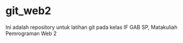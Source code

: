 # git_web2
Ini adalah repository untuk latihan git pada kelas IF GAB SP, Matakuliah Pemrograman Web 2
